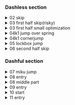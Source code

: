 ### Dashless section 

<details>
<summary>02 skip</summary>

Regrab the wall while holding against it, jump away then hold neutral, then move right for 3 frames and then jump up.\
![gif](./images/r1skip.webp)
</details>

<details>
<summary>03 first half skip(risky) </summary>

After getting up to the middle platform, jump away and hold neutral, then jump neutral then hold right \
![gif](./images/r2skiprisky.webp)
</details>

<details>
<summary>03 first half small optimization</summary>

TODO
</details>

<details>
<summary>04k1 jump over spring</summary>

![gif](./images/key1springbounce.webp)
</details>

<details>
<summary>04k1 cornerjump</summary>

![gif](./images/key1cjump.webp)
</details>

<details>
<summary>05 lockbox jump</summary>

A bit after the keyturn is a possible visual cue
![gif](./images/keyskip.webp)
\
Alternatively, you can use an extra jump instead (a bit slower but easier) 
![gif](./images/altkeyskip.webp)
</details>

<details>
<summary>06 second half skip</summary>

![gif](./images/predashskip1.webp)
\
And an alt strat \
![gif](./images/predashskip2.webp)
</details>

### Dashful section

<details>
<summary>07 miku jump</summary>

The height of the cornerkick is a 12f jump, meaning you can release anywhere from 12f-18f after starting your jump and get the cornerjump \
![gif](./images/mikujump.webp)

<img src="./images/12f jump.png">
</details>

<details>
<summary>08 entry</summary>

![gif](./images/r2withdashentry.webp)
</details>

<details>
<summary>08 middle part</summary>

![gif](./images/r2withdashmiddlestrat.webp)
</details>

<details>
<summary>09 entry</summary>

![gif](./images/r3withdashentry.webp)
</details>

<details>
<summary>10 start</summary>

![gif](./images/r4withdashstart.webp)
</details>

<details>
<summary>11 entry</summary>

Demo into the room and then buffer jumps on entry \
![gif](./images/finalwithdashentry.webp)
</details>

